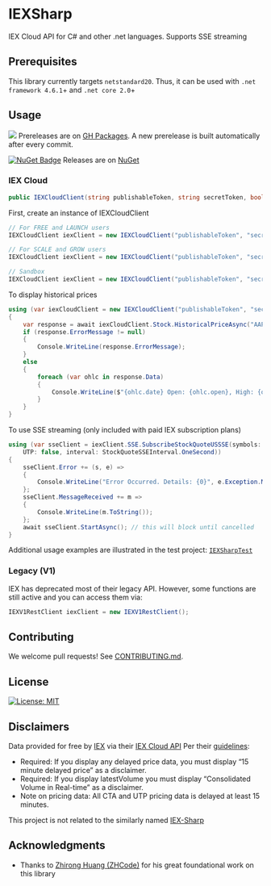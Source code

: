 # IEXSharp

IEX Cloud API for C# and other .net languages. Supports SSE streaming

## Prerequisites

 This library currently targets `netstandard20`. Thus, it can be used with `.net framework 4.6.1`+ and `.net core 2.0`+

## Usage
![](https://github.com/vslee/iexsharp/workflows/prerelease%20NuGet/badge.svg) Prereleases are on [GH Packages](https://github.com/vslee/IEXSharp/packages). A new prerelease is built automatically after every commit. 

[![NuGet Badge](https://buildstats.info/nuget/VSLee.IEXSharp)](https://www.nuget.org/packages/VSLee.IEXSharp/) Releases are on [NuGet](https://www.nuget.org/packages/VSLee.IEXSharp/)

### IEX Cloud
```c#
public IEXCloudClient(string publishableToken, string secretToken, bool signRequest, bool useSandBox, APIVersion version = APIVersion.stable)
```
First, create an instance of IEXCloudClient
```c#
// For FREE and LAUNCH users
IEXCloudClient iexClient = new IEXCloudClient("publishableToken", "secretToken", signRequest: false, useSandBox: false); 

// For SCALE and GROW users
IEXCloudClient iexClient = new IEXCloudClient("publishableToken", "secretToken", signRequest: true, useSandBox: false); 

// Sandbox
IEXCloudClient iexClient = new IEXCloudClient("publishableToken", "secretToken", signRequest: false, useSandBox: true); 
```
To display historical prices
```c#
using (var iexCloudClient = new IEXCloudClient("publishableToken", "secretToken", signRequest: false, useSandBox: false))
{
	var response = await iexCloudClient.Stock.HistoricalPriceAsync("AAPL", ChartRange._1m);
	if (response.ErrorMessage != null)
	{
		Console.WriteLine(response.ErrorMessage);
	}
	else
	{
		foreach (var ohlc in response.Data)
		{
			Console.WriteLine($"{ohlc.date} Open: {ohlc.open}, High: {ohlc.high}, Low: {ohlc.low}, Close: {ohlc.close}, Volume: {ohlc.volume}");
		}
	}
}

```
To use SSE streaming (only included with paid IEX subscription plans)
```c#
using (var sseClient = iexClient.SSE.SubscribeStockQuoteUSSSE(symbols: new string[] { "spy", "aapl" }, 
	UTP: false, interval: StockQuoteSSEInterval.OneSecond))
{
	sseClient.Error += (s, e) =>
	{
		Console.WriteLine("Error Occurred. Details: {0}", e.Exception.Message);
	};
	sseClient.MessageReceived += m =>
	{
		Console.WriteLine(m.ToString());
	};
	await sseClient.StartAsync(); // this will block until cancelled
}

```
Additional usage examples are illustrated in the test project: [`IEXSharpTest`](https://github.com/vslee/IEXSharp/tree/master/IEXSharpTest/Cloud(V2))

### Legacy (V1)

IEX has deprecated most of their legacy API. However, some functions are still active and you can access them via:
```c#
IEXV1RestClient iexClient = new IEXV1RestClient();
```

## Contributing

We welcome pull requests! See [CONTRIBUTING.md](CONTRIBUTING.md).

## License

[![License: MIT](https://img.shields.io/badge/License-MIT-yellow.svg)](LICENSE.md)

## Disclaimers

Data provided for free by [IEX](https://iextrading.com/developer/) via their [IEX Cloud API](https://iexcloud.io/docs/api/)
Per their [guidelines](https://iexcloud.io/docs/api/#disclaimers):
- Required: If you display any delayed price data, you must display “15 minute delayed price” as a disclaimer.
- Required: If you display latestVolume you must display “Consolidated Volume in Real-time” as a disclaimer.
- Note on pricing data: All CTA and UTP pricing data is delayed at least 15 minutes.

This project is not related to the similarly named [IEX-Sharp](https://iexsharp.com//)

## Acknowledgments

* Thanks to [Zhirong Huang (ZHCode)](https://zh-code.com/) for his great foundational work on this library
